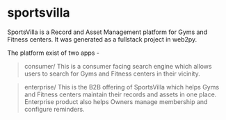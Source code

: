 sportsvilla
===========

SportsVilla is a Record and Asset Management platform for Gyms and Fitness centers.
It was generated as a fullstack project in web2py.

The platform exist of two apps -

> consumer/
This is a consumer facing search engine which allows users to search for Gyms and Fitness centers in their vicinity.

> enterprise/
This is the B2B offering of SportsVilla which helps Gyms and Fitness centers maintain their records and assets in one place.
Enterprise product also helps Owners manage membership and configure reminders.

